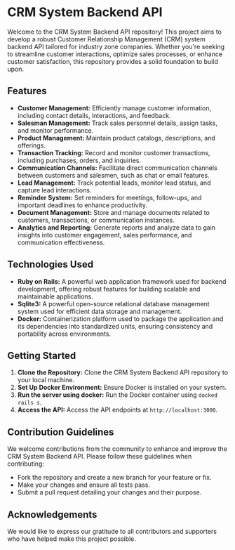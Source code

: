 # CRM System Backend API

Welcome to the CRM System Backend API repository! This project aims to develop a robust Customer Relationship Management (CRM) system backend API tailored for industry zone companies. Whether you're seeking to streamline customer interactions, optimize sales processes, or enhance customer satisfaction, this repository provides a solid foundation to build upon.

## Features

* **Customer Management:** Efficiently manage customer information, including contact details, interactions, and feedback.
* **Salesman Management:** Track sales personnel details, assign tasks, and monitor performance.
* **Product Management:** Maintain product catalogs, descriptions, and offerings.
* **Transaction Tracking:** Record and monitor customer transactions, including purchases, orders, and inquiries.
* **Communication Channels:** Facilitate direct communication channels between customers and salesmen, such as chat or email features.
* **Lead Management:** Track potential leads, monitor lead status, and capture lead interactions.
* **Reminder System:** Set reminders for meetings, follow-ups, and important deadlines to enhance productivity.
* **Document Management:** Store and manage documents related to customers, transactions, or communication instances.
* **Analytics and Reporting:** Generate reports and analyze data to gain insights into customer engagement, sales performance, and communication effectiveness.

## Technologies Used

* **Ruby on Rails:** A powerful web application framework used for backend development, offering robust features for building scalable and maintainable applications.
* **Sqlite3:** A powerful open-source relational database management system used for efficient data storage and management.
* **Docker:** Containerization platform used to package the application and its dependencies into standardized units, ensuring consistency and portability across environments.

## Getting Started

1. **Clone the Repository:** Clone the CRM System Backend API repository to your local machine.
2. **Set Up Docker Environment:** Ensure Docker is installed on your system.
3. **Run the server using docker:** Run the Docker container using `docked rails s`.
4. **Access the API:** Access the API endpoints at `http://localhost:3000`.

## Contribution Guidelines

We welcome contributions from the community to enhance and improve the CRM System Backend API. Please follow these guidelines when contributing:

* Fork the repository and create a new branch for your feature or fix.
* Make your changes and ensure all tests pass.
* Submit a pull request detailing your changes and their purpose.


## Acknowledgements

We would like to express our gratitude to all contributors and supporters who have helped make this project possible.

